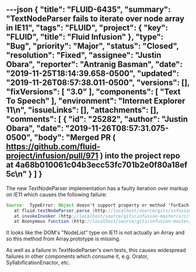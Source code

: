 ---json
{
  "title": "FLUID-6435",
  "summary": "TextNodeParser fails to iterate over node array in IE11",
  "tags": "FLUID",
  "project": {
    "key": "FLUID",
    "title": "Fluid Infusion"
  },
  "type": "Bug",
  "priority": "Major",
  "status": "Closed",
  "resolution": "Fixed",
  "assignee": "Justin Obara",
  "reporter": "Antranig Basman",
  "date": "2019-11-25T18:14:39.658-0500",
  "updated": "2019-11-26T08:57:38.011-0500",
  "versions": [],
  "fixVersions": [
    "3.0"
  ],
  "components": [
    "Text To Speech"
  ],
  "environment": "Internet Explorer 11\n",
  "issueLinks": [],
  "attachments": [],
  "comments": [
    {
      "id": "25282",
      "author": "Justin Obara",
      "date": "2019-11-26T08:57:31.075-0500",
      "body": "Merged PR ( <https://github.com/fluid-project/infusion/pull/971> ) into the project repo at 4a68b010061c04b3ecc53fc701b2e0f80a18ef5c\n"
    }
  ]
}
---
The new TextNodeParser implementation has a faulty iteration over markup on IE11 which causes the following failure:

```java
Source:  TypeError: Object doesn't support property or method 'forEach'
   at fluid.textNodeParser.parse (http://localhost/source/gits/infusion-master/src/framework/core/js/TextNodeParser.js:126:13)
   at invokeInvoker (http://localhost/source/gits/infusion-master/src/framework/core/js/FluidIoC.js:1781:17)
   at Anonymous function (http://localhost/source/gits/infusion-master/tests/framework-tests/core/js/TextNodeParserTests.js:200:13)
```

It looks like the DOM's "NodeList" type on IE11 is not actually an Array and so this method from Array.prototype is missing.

As well as a failure in TextNodeParser's own tests, this causes widespread failures in other components which consume it, e.g. Orator, SyllabificationEnactor, etc.

        
